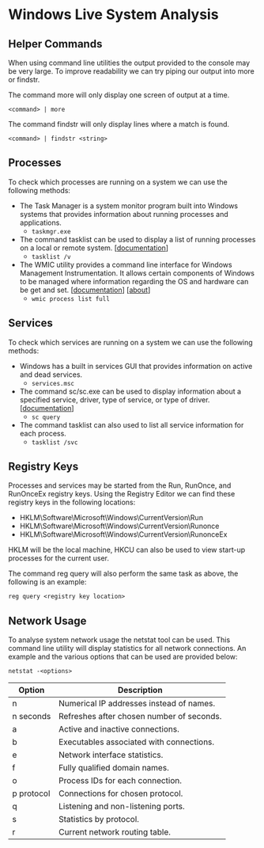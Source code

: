 # Windows Live System Analysis

## Helper Commands

When using command line utilities the output provided to
the console may be very large. To improve readability we
can try piping our output into more or findstr.

The command more will only display one screen of output
at a time.

`<command> | more`

The command findstr will only display lines where a match
is found.

`<command> | findstr <string>`

## Processes

To check which processes are running on a system we can
use the following methods:

- The Task Manager is a system monitor program built into
Windows systems that provides information about running
processes and applications. 
    - `taskmgr.exe`
- The command tasklist can be used to display a list of 
running processes on a local or remote system. 
[[documentation](https://learn.microsoft.com/en-us/windows-server/administration/windows-commands/tasklist)]
    - `tasklist /v`
- The WMIC utility provides a command line interface for
Windows Management Instrumentation. It allows certain
components of Windows to be managed where information
regarding the OS and hardware can be get and set.
[[documentation](https://learn.microsoft.com/en-us/windows/win32/wmisdk/wmic)]
[[about](https://learn.microsoft.com/en-us/previous-versions/windows/it-pro/windows-2000-server/bb742610(v=technet.10)?redirectedfrom=MSDN)]
    - `wmic process list full`

## Services

To check which services are running on a system we can
use the following methods:

- Windows has a built in services GUI that provides
information on active and dead services.
    - `services.msc`
- The command sc/sc.exe can be used to display information
about a specified service, driver, type of service, or
type of driver.
[[documentation](https://learn.microsoft.com/en-us/windows-server/administration/windows-commands/sc-query)]
    - `sc query`
- The command tasklist can also used to list all service
information for each process.
    - `tasklist /svc`

## Registry Keys

Processes and services may be started from the Run,
RunOnce, and RunOnceEx registry keys. Using the Registry
Editor we can find these registry keys in the following
locations:

- HKLM\Software\Microsoft\Windows\CurrentVersion\Run
- HKLM\Software\Microsoft\Windows\CurrentVersion\Runonce
- HKLM\Software\Microsoft\Windows\CurrentVersion\RunonceEx

HKLM will be the local machine, HKCU can also be used to
view start-up processes for the current user.

The command reg query will also perform the same task as
above, the following is an example:

`reg query <registry key location>`

## Network Usage

To analyse system network usage the netstat tool can be
used. This command line utility will display statistics
for all network connections. An example and the various
options that can be used are provided below:

`netstat -<options>`

|Option|Description|
|------|-----------|
|n|Numerical IP addresses instead of names.|
|n seconds|Refreshes after chosen number of seconds.|
|a|Active and inactive connections.|
|b|Executables associated with connections.|
|e|Network interface statistics.|
|f|Fully qualified domain names.|
|o|Process IDs for each connection.|
|p protocol|Connections for chosen protocol.|
|q|Listening and non-listening ports.|
|s|Statistics by protocol.|
|r|Current network routing table.|
